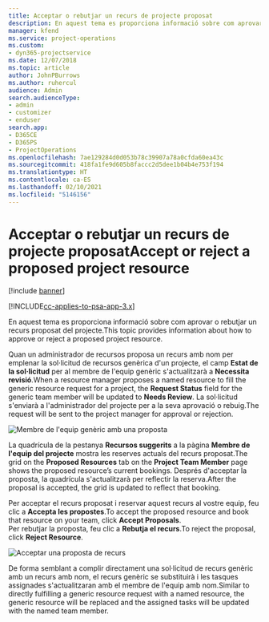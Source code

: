```yaml
---
title: Acceptar o rebutjar un recurs de projecte proposat
description: En aquest tema es proporciona informació sobre com aprovar o rebutjar un recurs proposat del projecte.
manager: kfend
ms.service: project-operations
ms.custom:
- dyn365-projectservice
ms.date: 12/07/2018
ms.topic: article
author: JohnPBurrows
ms.author: ruhercul
audience: Admin
search.audienceType:
- admin
- customizer
- enduser
search.app:
- D365CE
- D365PS
- ProjectOperations
ms.openlocfilehash: 7ae129284d0d053b78c39907a78a0cfda60ea43c
ms.sourcegitcommit: 418fa1fe9d605b8faccc2d5dee1b04b4e753f194
ms.translationtype: HT
ms.contentlocale: ca-ES
ms.lasthandoff: 02/10/2021
ms.locfileid: "5146156"
---
```

# <a name="accept-or-reject-a-proposed-project-resource"></a><span data-ttu-id="cdfa2-103">Acceptar o rebutjar un recurs de projecte proposat</span><span class="sxs-lookup"><span data-stu-id="cdfa2-103">Accept or reject a proposed project resource</span></span>

[!include [banner](../includes/psa-now-project-operations.md)]

[!INCLUDE[cc-applies-to-psa-app-3.x](../includes/cc-applies-to-psa-app-3x.md)]

<span data-ttu-id="cdfa2-104">En aquest tema es proporciona informació sobre com aprovar o rebutjar un recurs proposat del projecte.</span><span class="sxs-lookup"><span data-stu-id="cdfa2-104">This topic provides information about how to approve or reject a proposed project resource.</span></span>

<span data-ttu-id="cdfa2-105">Quan un administrador de recursos proposa un recurs amb nom per emplenar la sol·licitud de recursos genèrica d'un projecte, el camp **Estat de la sol·licitud** per al membre de l'equip genèric s'actualitzarà a **Necessita revisió**.</span><span class="sxs-lookup"><span data-stu-id="cdfa2-105">When a resource manager proposes a named resource to fill the generic resource request for a project, the **Request Status** field for the generic team member will be updated to **Needs Review**.</span></span> <span data-ttu-id="cdfa2-106">La sol·licitud s'enviarà a l'administrador del projecte per a la seva aprovació o rebuig.</span><span class="sxs-lookup"><span data-stu-id="cdfa2-106">The request will be sent to the project manager for approval or rejection.</span></span>

![Membre de l'equip genèric amb una proposta](media/RM-how-to-19.png)

<span data-ttu-id="cdfa2-108">La quadrícula de la pestanya **Recursos suggerits** a la pàgina **Membre de l'equip del projecte** mostra les reserves actuals del recurs proposat.</span><span class="sxs-lookup"><span data-stu-id="cdfa2-108">The grid on the **Proposed Resources** tab on the **Project Team Member** page shows the proposed resource’s current bookings.</span></span> <span data-ttu-id="cdfa2-109">Després d'acceptar la proposta, la quadrícula s'actualitzarà per reflectir la reserva.</span><span class="sxs-lookup"><span data-stu-id="cdfa2-109">After the proposal is accepted, the grid is updated to reflect that booking.</span></span> 

<span data-ttu-id="cdfa2-110">Per acceptar el recurs proposat i reservar aquest recurs al vostre equip, feu clic a **Accepta les propostes**.</span><span class="sxs-lookup"><span data-stu-id="cdfa2-110">To accept the proposed resource and book that resource on your team, click **Accept Proposals**.</span></span>  
<span data-ttu-id="cdfa2-111">Per rebutjar la proposta, feu clic a **Rebutja el recurs**.</span><span class="sxs-lookup"><span data-stu-id="cdfa2-111">To reject the proposal, click **Reject Resource**.</span></span>

![Acceptar una proposta de recurs](media/RM-how-to-20.png) 

<span data-ttu-id="cdfa2-113">De forma semblant a complir directament una sol·licitud de recurs genèric amb un recurs amb nom, el recurs genèric se substituirà i les tasques assignades s'actualitzaran amb el membre de l'equip amb nom.</span><span class="sxs-lookup"><span data-stu-id="cdfa2-113">Similar to directly fulfilling a generic resource request with a named resource, the generic resource will be replaced and the assigned tasks will be updated with the named team member.</span></span>
